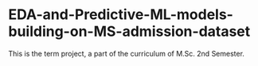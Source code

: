 # EDA-and-Predictive-ML-models-building-on-MS-admission-dataset
This is the term project, a part of the curriculum of M.Sc. 2nd  Semester.
